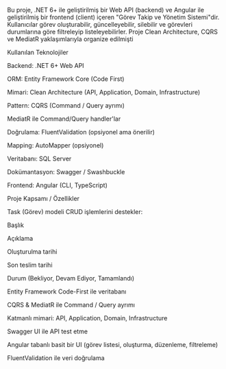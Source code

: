 Bu proje, .NET 6+ ile geliştirilmiş bir Web API (backend) ve Angular ile geliştirilmiş bir frontend (client) içeren "Görev Takip ve Yönetim Sistemi"dir. Kullanıcılar görev oluşturabilir, güncelleyebilir, silebilir ve görevleri durumlarına göre filtreleyip listeleyebilirler. Proje Clean Architecture, CQRS ve MediatR yaklaşımlarıyla organize edilmişti

Kullanılan Teknolojiler

Backend: .NET 6+ Web API

ORM: Entity Framework Core (Code First)

Mimari: Clean Architecture (API, Application, Domain, Infrastructure)

Pattern: CQRS (Command / Query ayrımı)

MediatR ile Command/Query handler'lar

Doğrulama: FluentValidation (opsiyonel ama önerilir)

Mapping: AutoMapper (opsiyonel)

Veritabanı: SQL Server

Dokümantasyon: Swagger / Swashbuckle

Frontend: Angular (CLI, TypeScript)

Proje Kapsamı / Özellikler

Task (Görev) modeli CRUD işlemlerini destekler:

Başlık

Açıklama

Oluşturulma tarihi

Son teslim tarihi

Durum (Bekliyor, Devam Ediyor, Tamamlandı)

Entity Framework Code-First ile veritabanı

CQRS & MediatR ile Command / Query ayrımı

Katmanlı mimari: API, Application, Domain, Infrastructure

Swagger UI ile API test etme

Angular tabanlı basit bir UI (görev listesi, oluşturma, düzenleme, filtreleme)

FluentValidation ile veri doğrulama
